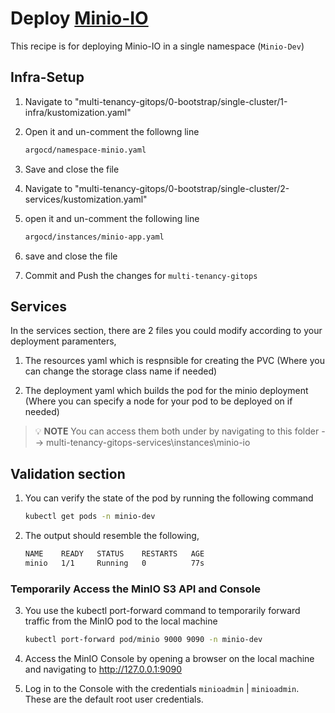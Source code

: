 # Deploy [Minio-IO](https://min.io/docs/minio/kubernetes/upstream/index.html?ref=docs-redirect)

This recipe is for deploying Minio-IO in a single namespace (`Minio-Dev`)


## Infra-Setup
1. Navigate to "multi-tenancy-gitops/0-bootstrap/single-cluster/1-infra/kustomization.yaml"
2. Open it and un-comment the followng line

    ```bash
    argocd/namespace-minio.yaml
    ```

3. Save and close the file
4. Navigate to "multi-tenancy-gitops/0-bootstrap/single-cluster/2-services/kustomization.yaml"
5. open it and un-comment the following line

    ```bash
    argocd/instances/minio-app.yaml
    ```
6. save and close the file
7. Commit and Push the changes for `multi-tenancy-gitops` 

## Services
In the services section, there are 2 files you could modify according to your deployment paramenters,

1. The resources yaml which is respnsible for creating the PVC (Where you can change the storage class name if needed)

2. The deployment yaml which builds the pod for the minio deployment (Where you can specify a node for your pod to be deployed on if needed)

>  💡 **NOTE** You can access them both under by navigating to this folder --> multi-tenancy-gitops-services\instances\minio-io


## Validation section

1. You can verify the state of the pod by running the following command

     ```bash
    kubectl get pods -n minio-dev
    ```
2. The output should resemble the following,

     ```bash
    NAME    READY   STATUS    RESTARTS   AGE
    minio   1/1     Running   0          77s
    ```

### Temporarily Access the MinIO S3 API and Console

3. You use the kubectl port-forward command to temporarily forward traffic from the MinIO pod to the local machine

     ```bash
    kubectl port-forward pod/minio 9000 9090 -n minio-dev
    ```

4. Access the MinIO Console by opening a browser on the local machine and navigating to http://127.0.0.1:9090

5. Log in to the Console with the credentials `minioadmin` | `minioadmin`. These are the default root user credentials.